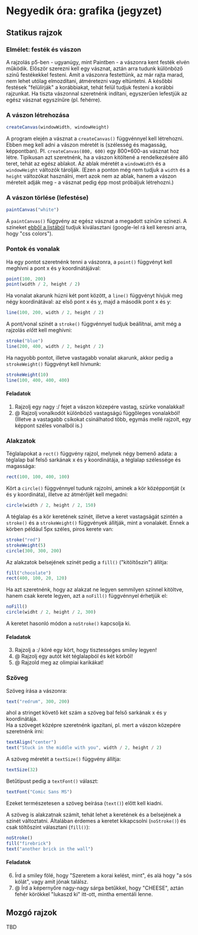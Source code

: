 # Negyedik óra: grafika (jegyzet)

## Statikus rajzok

### Elmélet: festék és vászon

A rajzolás p5-ben - ugyanúgy, mint Paintben - a vászonra kent festék elvén működik. Először szerezni kell egy vásznat, aztán arra tudunk különböző színű festékekkel festeni. Amit a vászonra festettünk, az már rajta marad, nem lehet utólag elmozdítani, átméretezni vagy eltüntetni. A későbbi festések "felülírják" a korábbiakat, tehát felül tudjuk festeni a korábbi rajzunkat. Ha tiszta vászonnal szeretnénk indítani, egyszerűen lefestjük az egész vásznat egyszínűre (pl. fehérre).  

### A vászon létrehozása

```JavaScript
createCanvas(windowWidth, windowHeight)
```

A program elején a vásznat a `createCanvas()` függvénnyel kell létrehozni. Ebben meg kell adni a vászon méretét is (szélesség és magasság, képpontban). Pl. `createCanvas(800, 600)` egy 800*600-as vásznat hoz létre. Tipikusan azt szeretnénk, ha a vászon kitöltené a rendelkezésére álló teret, tehát az egész ablakot. Az ablak méretét a `windowWidth` és a `windowHeight` változók tárolják. (Ezen a ponton még nem tudjuk a `width` és a `height` változókat használni, mert azok nem az ablak, hanem a vászon méreteit adják meg - a vásznat pedig épp most próbáljuk létrehozni.)  

### A vászon törlése (lefestése)

```JavaScript
paintCanvas("white")
```

A `paintCanvas()` függvény az egész vásznat a megadott színűre színezi. A színeket [ebből a listából](https://www.w3schools.com/cssref/css_colors.asp) tudjuk kiválasztani (google-lel rá kell keresni arra, hogy "css colors").

### Pontok és vonalak

Ha egy pontot szeretnénk tenni a vászonra, a `point()` függvényt kell meghívni a pont x és y koordinátájával:  
```JavaScript
point(100, 200)
point(width / 2, height / 2)
```

Ha vonalat akarunk húzni két pont között, a `line()` függvényt hívjuk meg négy koordinátával: az első pont x és y, majd a második pont x és y:  
```JavaScript
line(100, 200, width / 2, height / 2)
```

A pont/vonal színét a `stroke()` függvénnyel tudjuk beállítnai, amit még a rajzolás _előtt_ kell meghívni:  
```JavaScript
stroke("blue")
line(200, 400, width / 2, height / 2)
```

Ha nagyobb pontot, illetve vastagabb vonalat akarunk, akkor pedig a `strokeWeight()` függvényt kell hívnunk:  
```JavaScript
strokeWeight(10)
line(100, 400, 400, 400)
```


#### Feladatok
1. Rajzolj egy nagy :/ fejet a vászon közepére vastag, szürke vonalakkal!  
2. @ Rajzolj vonalkodót különböző vastagságú függőleges vonalakból! (Illetve a vastagabb csíkokat csinálhatod több, egymás mellé rajzolt, egy képpont széles vonalból is.)  

### Alakzatok

Téglalapokat a `rect()` függvény rajzol, melynek négy bemenő adata: a téglalap bal felső sarkának x és y koordinátája, a téglalap szélessége és magassága:  
```JavaScript
rect(100, 100, 400, 100)
```

Kört a `circle()` függvénnyel tudunk rajzolni, aminek a kör középpontját (x és y koordináta), illetve az átmérőjét kell megadni:  
```JavaScript
circle(width / 2, height / 2, 150)
```

A téglalap és a kör keretének színét, illetve a keret vastagságát szintén a `stroke()` és a `strokeWeight()` függvények állítják, mint a vonalakét. Ennek a körben például 5px széles, piros kerete van:  
```JavaScript
stroke("red")
strokeWeight(5)
circle(300, 300, 200)
```

Az alakzatok belsejének színét pedig a `fill()` ("kitöltőszín") állítja:  
```JavaScript
fill("chocolate")
rect(400, 100, 20, 120)
```

Ha azt szeretnénk, hogy az alakzat ne legyen semmilyen színnel kitöltve, hanem csak kerete legyen, azt a `noFill()` függvénnyel érhetjük el:  
```JavaScript
noFill()
circle(widht / 2, height / 2, 300)
```

A keretet hasonló módon a `noStroke()` kapcsolja ki.  

#### Feladatok
3. Rajzolj a :/ köré egy kört, hogy tisztességes smiley legyen!  
4. @ Rajzolj egy autót két téglalapból és két körből!  
5. @ Rajzold meg az olimpiai karikákat!  

### Szöveg

Szöveg írása a vászonra:  
```JavaScript
text("redrum", 300, 200)
```
ahol a stringet követő két szám a szöveg bal felső sarkának x és y koordinátája.  
Ha a szöveget középre szeretnénk igazítani, pl. mert a vászon közepére szeretnénk írni:  
```JavaScript
textAlign("center")
text("Stuck in the middle with you", width / 2, height / 2)
```

A szöveg méretét a `textSize()` függvény állítja:  
```JavaScript
textSize(32)
```

Betűtípust pedig a `textFont()` választ:  
```JavaScript
textFont("Comic Sans MS")
```

Ezeket természetesen a szöveg beírása (`text()`) előtt kell kiadni.  

A szöveg is alakzatnak számít, tehát lehet a keretének és a belsejének a színét változtatni. Általában érdemes a keretet kikapcsolni (`noStroke()`) és csak töltőszínt választani (`fill()`):  
```JavaScript
noStroke()
fill("firebrick")
text("another brick in the wall")
```

#### Feladatok
6. Írd a smiley fölé, hogy "Szeretem a korai kelést, mint", és alá hogy "a sós kólát", vagy amit jónak találsz.  
7. @ Írd a képernyőre nagy-nagy sárga betűkkel, hogy "CHEESE", aztán fehér körökkel "lukaszd ki" itt-ott, mintha ementáli lenne.  

## Mozgó rajzok

TBD

